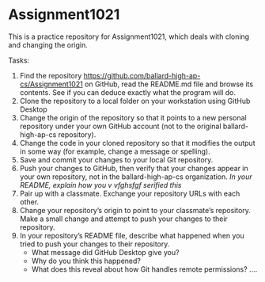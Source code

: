# Assignment1021
This is a practice repository for Assignment1021, which deals with cloning and changing the origin.

Tasks:
1. Find the repository https://github.com/ballard-high-ap-cs/Assignment1021 on GitHub, read the README.md file and browse its contents. See if you can deduce exactly what the program will do.
2. Clone the repository to a local folder on your workstation using GitHub Desktop
3. Change the origin of the repository so that it points to a new personal repository under your own GitHub account (not to the original ballard-high-ap-cs repository).
4. Change the code in your cloned repository so that it modifies the output in some way (for example, change a message or spelling).
5. Save and commit your changes to your local Git repository.
6. Push your changes to GitHub, then verify that your changes appear in your own repository, not in the ballard-high-ap-cs organization.
  *In your README, explain how you v      vfghsfgf serified this*
7. Pair up with a classmate. Exchange your repository URLs with each other.
8. Change your repository’s origin to point to your classmate’s repository. Make a small change and attempt to push your changes to their repository.
9. In your repository’s README file, describe what happened when you tried to push your changes to their repository.  
   * What message did GitHub Desktop give you?
   * Why do you think this happened?
   * What does this reveal about how Git handles remote permissions? ....
